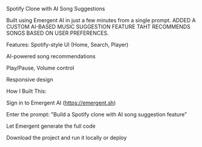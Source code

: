 
Spotify Clone with AI Song Suggestions

Built using Emergent AI in just a few minutes from a single prompt.
ADDED A CUSTOM AI-BASED MUSIC SUGGESTION FEATURE TAHT RECOMMENDS SONGS BASED ON USER PREFERENCES.

Features:
Spotify-style UI (Home, Search, Player)

AI-powered song recommendations

Play/Pause, Volume control

Responsive design

How I Built This:

Sign in to Emergent AI (https://emergent.sh)

Enter the prompt: "Build a Spotify clone with AI song suggestion feature"

Let Emergent generate the full code

Download the project and run it locally or deploy
